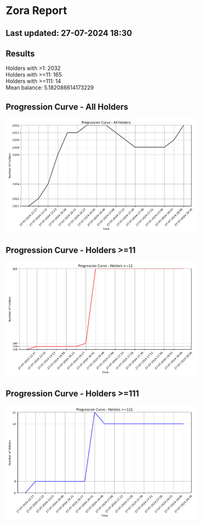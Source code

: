 # Zora Report
## Last updated: 27-07-2024 18:30
## Results
Holders with >1: 2032  
Holders with >=11: 165  
Holders with >=111: 14  
Mean balance: 5.182086614173229  
## Progression Curve - All Holders
![Progression Curve - All Holders](progression_curve_all.png)
## Progression Curve - Holders >=11
![Progression Curve - Holders >=11](progression_curve_gt_11.png)
## Progression Curve - Holders >=111
![Progression Curve - Holders >=111](progression_curve_gt_111.png)
